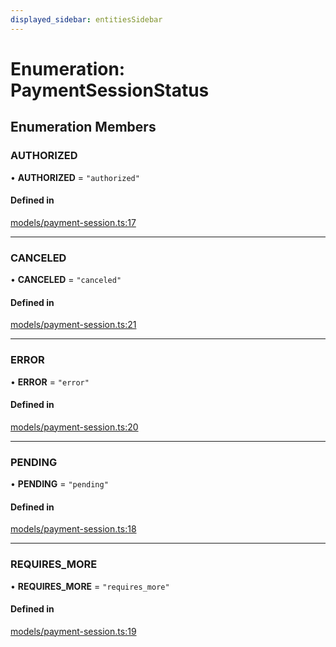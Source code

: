 ```yaml
---
displayed_sidebar: entitiesSidebar
---
```


# Enumeration: PaymentSessionStatus

## Enumeration Members

### AUTHORIZED

• **AUTHORIZED** = ``"authorized"``

#### Defined in

[models/payment-session.ts:17](https://github.com/medusajs/medusa/blob/aada5327e/packages/medusa/src/models/payment-session.ts#L17)

___

### CANCELED

• **CANCELED** = ``"canceled"``

#### Defined in

[models/payment-session.ts:21](https://github.com/medusajs/medusa/blob/aada5327e/packages/medusa/src/models/payment-session.ts#L21)

___

### ERROR

• **ERROR** = ``"error"``

#### Defined in

[models/payment-session.ts:20](https://github.com/medusajs/medusa/blob/aada5327e/packages/medusa/src/models/payment-session.ts#L20)

___

### PENDING

• **PENDING** = ``"pending"``

#### Defined in

[models/payment-session.ts:18](https://github.com/medusajs/medusa/blob/aada5327e/packages/medusa/src/models/payment-session.ts#L18)

___

### REQUIRES\_MORE

• **REQUIRES\_MORE** = ``"requires_more"``

#### Defined in

[models/payment-session.ts:19](https://github.com/medusajs/medusa/blob/aada5327e/packages/medusa/src/models/payment-session.ts#L19)
